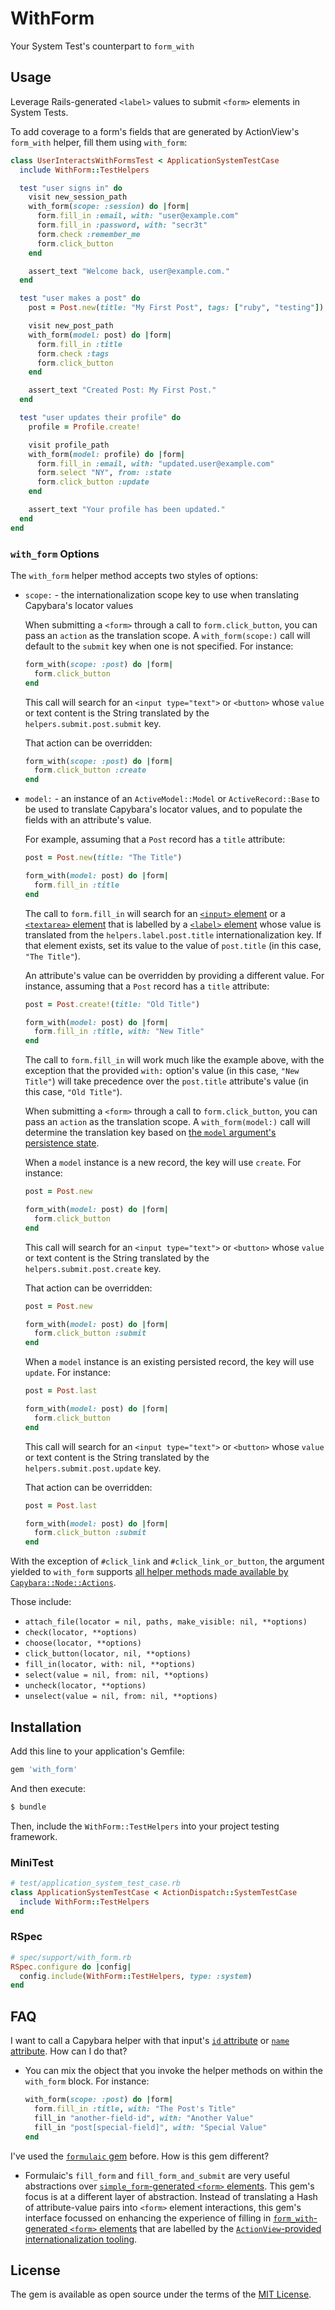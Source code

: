 # WithForm

Your System Test's counterpart to `form_with`

## Usage

Leverage Rails-generated `<label>` values to submit `<form>` elements in System
Tests.

To add coverage to a form's fields that are generated by ActionView's
`form_with` helper, fill them using `with_form`:

```ruby
class UserInteractsWithFormsTest < ApplicationSystemTestCase
  include WithForm::TestHelpers

  test "user signs in" do
    visit new_session_path
    with_form(scope: :session) do |form|
      form.fill_in :email, with: "user@example.com"
      form.fill_in :password, with: "secr3t"
      form.check :remember_me
      form.click_button
    end

    assert_text "Welcome back, user@example.com."
  end

  test "user makes a post" do
    post = Post.new(title: "My First Post", tags: ["ruby", "testing"])

    visit new_post_path
    with_form(model: post) do |form|
      form.fill_in :title
      form.check :tags
      form.click_button
    end

    assert_text "Created Post: My First Post."
  end

  test "user updates their profile" do
    profile = Profile.create!

    visit profile_path
    with_form(model: profile) do |form|
      form.fill_in :email, with: "updated.user@example.com"
      form.select "NY", from: :state
      form.click_button :update
    end

    assert_text "Your profile has been updated."
  end
end
```

### `with_form` Options

The `with_form` helper method accepts two styles of options:

* `scope:` - the internationalization scope key to use when translating Capybara's
  locator values

  When submitting a `<form>` through a call to `form.click_button`, you can pass
  an `action` as the translation scope. A `with_form(scope:)` call will default
  to the `submit` key when one is not specified. For instance:

  ```ruby
  form_with(scope: :post) do |form|
    form.click_button
  end
  ```

  This call will search for an `<input type="text">` or `<button>` whose `value`
  or text content is the String translated by the `helpers.submit.post.submit`
  key.

  That action can be overridden:

  ```ruby
  form_with(scope: :post) do |form|
    form.click_button :create
  end
  ```

* `model:` - an instance of an `ActiveModel::Model` or `ActiveRecord::Base` to
  be used to translate Capybara's locator values, and to populate the fields
  with an attribute's value.

  For example, assuming that a `Post` record has a `title` attribute:

  ```ruby
  post = Post.new(title: "The Title")

  form_with(model: post) do |form|
    form.fill_in :title
  end
  ```

  The call to `form.fill_in` will search for an [`<input>` element][input] or a
  [`<textarea>` element][textarea] that is labelled by a
  [`<label>` element][label] whose value is translated from the
  `helpers.label.post.title` internationalization key. If that element exists,
  set its value to the value of `post.title` (in this case, `"The Title"`).

  An attribute's value can be overridden by providing
  a different value. For instance, assuming that a `Post` record has a `title`
  attribute:

  ```ruby
  post = Post.create!(title: "Old Title")

  form_with(model: post) do |form|
    form.fill_in :title, with: "New Title"
  end
  ```

  The call to `form.fill_in` will work much like the example above, with the
  exception that the provided `with:` option's value (in this case,
  `"New Title"`) will take precedence over the `post.title` attribute's value
  (in this case, `"Old Title"`).

  When submitting a `<form>` through a call to `form.click_button`, you can pass
  an `action` as the translation scope. A `with_form(model:)` call will
  determine the translation key based on [the `model`
  argument's persistence state][persisted].

  When a `model` instance is a new record, the key will use `create`. For
  instance:

  ```ruby
  post = Post.new

  form_with(model: post) do |form|
    form.click_button
  end
  ```

  This call will search for an `<input type="text">` or `<button>` whose `value`
  or text content is the String translated by the `helpers.submit.post.create`
  key.

  That action can be overridden:

  ```ruby
  post = Post.new

  form_with(model: post) do |form|
    form.click_button :submit
  end
  ```

  When a `model` instance is an existing persisted record, the key will use
  `update`. For instance:

  ```ruby
  post = Post.last

  form_with(model: post) do |form|
    form.click_button
  end
  ```

  This call will search for an `<input type="text">` or `<button>` whose `value`
  or text content is the String translated by the `helpers.submit.post.update`
  key.

  That action can be overridden:

  ```ruby
  post = Post.last

  form_with(model: post) do |form|
    form.click_button :submit
  end
  ```

[label]: https://developer.mozilla.org/en-US/docs/Web/HTML/Element/label
[input]: https://developer.mozilla.org/en-US/docs/Web/HTML/Element/input
[textarea]: https://developer.mozilla.org/en-US/docs/Web/HTML/Element/textarea
[persisted]: https://api.rubyonrails.org/classes/ActiveModel/Model.html#method-i-persisted-3F

With the exception of `#click_link` and `#click_link_or_button`, the argument
yielded to `with_form` supports [all helper methods made available by
`Capybara::Node::Actions`][actions].

Those include:

* `attach_file(locator = nil, paths, make_visible: nil, **options)`
* `check(locator, **options)`
* `choose(locator, **options)`
* `click_button(locator, nil, **options)`
* `fill_in(locator, with: nil, **options)`
* `select(value = nil, from: nil, **options)`
* `uncheck(locator, **options)`
* `unselect(value = nil, from: nil, **options)`

[actions]: https://www.rubydoc.info/github/jnicklas/capybara/master/Capybara/Node/Actions

## Installation

Add this line to your application's Gemfile:

```ruby
gem 'with_form'
```

And then execute:

```bash
$ bundle
```

Then, include the `WithForm::TestHelpers` into your project testing framework.

### MiniTest

```ruby
# test/application_system_test_case.rb
class ApplicationSystemTestCase < ActionDispatch::SystemTestCase
  include WithForm::TestHelpers
end
```

### RSpec

```ruby
# spec/support/with_form.rb
RSpec.configure do |config|
  config.include(WithForm::TestHelpers, type: :system)
end
```

## FAQ

I want to call a Capybara helper with that input's [`id` attribute][mdn-id]
or [`name` attribute][mdn-name]. How can I do that?

* You can mix the object that you invoke the helper methods on within the
  `with_form` block. For instance:

  ```ruby
  with_form(scope: :post) do |form|
    form.fill_in :title, with: "The Post's Title"
    fill_in "another-field-id", with: "Another Value"
    fill_in "post[special-field]", with: "Special Value"
  end
  ```

I've used the [`formulaic` gem][formulaic] before. How is this gem different?

* Formulaic's `fill_form` and `fill_form_and_submit` are very useful
  abstractions over [`simple_form`-generated `<form>` elements][simple_form].
  This gem's focus is at a different layer of abstraction. Instead of translating
  a Hash of attribute-value pairs into `<form>` element interactions, this gem's
  interface focussed on enhancing the experience of filling in
  [`form_with`-generated `<form>` elements][form_with] that are labelled by the
  [`ActionView`-provided internationalization tooling][rails-i18n].


[mdn-id]: https://developer.mozilla.org/en-US/docs/Web/HTML/Global_attributes/id
[mdn-name]: https://developer.mozilla.org/en-US/docs/Web/HTML/Element/Input#attr-name
[formulaic]: https://github.com/thoughtbot/formulaic
[simple_form]: https://github.com/heartcombo/simple_form
[form_with]: https://guides.rubyonrails.org/form_helpers.html#dealing-with-basic-forms
[rails-i18n]: https://api.rubyonrails.org/classes/ActionView/Helpers/FormBuilder.html#method-i-label

## License

The gem is available as open source under the terms of the [MIT License](https://opensource.org/licenses/MIT).

